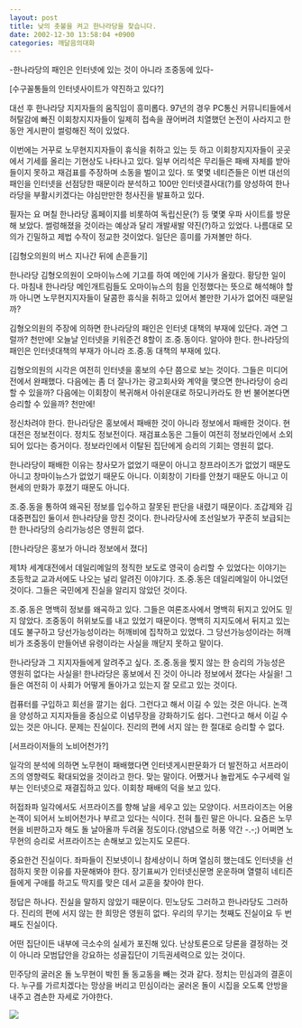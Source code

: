 ```yaml
---
layout: post
title: 낮의 촛불을 켜고 한나라당을 찾습니다.
date: 2002-12-30 13:58:04 +0900
categories: 깨달음의대화
---
```

-한나라당의 패인은 인터넷에 있는 것이 아니라 조중동에 있다-
  

  
[수구꼴통들의 인터넷사이트가 약진하고 있다?]
  
대선 후 한나라당 지지자들의 움직임이 흥미롭다. 97년의 경우 PC통신 커뮤니티들에서 허탈감에 빠진 이회창지지자들이 일제히 접속을 끊어버려 치열했던 논전이 사라지고 한동안 게시판이 썰렁해진 적이 있었다.
  

  
이번에는 거꾸로 노무현지지자들이 휴식을 취하고 있는 듯 하고 이회창지지자들이 곳곳에서 기세를 올리는 기현상도 나타나고 있다. 일부 어리석은 무리들은 패배 자체를 받아들이지 못하고 재검표를 주장하며 소동을 벌이고 있다. 또 몇몇 네티즌들은 이번 대선의 패인을 인터넷을 선점당한 때문이라 분석하고 100만 인터넷결사대(?)를 양성하여 한나라당을 부활시키겠다는 야심만만한 청사진을 발표하고 있다.
  

  
필자는 요 며칠 한나라당 홈페이지를 비롯하여 독립신문(?) 등 몇몇 우파 사이트를 방문해 보았다. 썰렁해졌을 것이라는 예상과 달리 개발새발 약진(?)하고 있었다. 나름대로 모의가 긴밀하고 제법 수작이 정교한 것이었다. 일단은 흥미를 가져볼만 하다.
  

  
[김형오의원의 버스 지나간 뒤에 손흔들기]
  
한나라당 김형오의원이 오마이뉴스에 기고를 하여 메인에 기사가 올랐다. 황당한 일이다. 마침내 한나라당 메인개트림들도 오마이뉴스의 힘을 인정했다는 뜻으로 해석해야 할까 아니면 노무현지지자들이 달콤한 휴식을 취하고 있어서 볼만한 기사가 없어진 때문일까?
  

  
김형오의원의 주장에 의하면 한나라당의 패인은 인터넷 대책의 부재에 있단다. 과연 그럴까? 천만에! 오늘날 인터넷을 키워준건 8할이 조.중.동이다. 알아야 한다. 한나라당의 패인은 인터넷대책의 부재가 아니라 조.중.동 대책의 부재에 있다.
  

  
김형오의원의 시각은 여전히 인터넷을 홍보의 수단 쯤으로 보는 것이다. 그들은 미디어전에서 완패했다. 다음에는 좀 더 잘나가는 광고회사와 계약을 맺으면 한나라당이 승리할 수 있을까? 다음에는 이회창이 복귀해서 아쉬운대로 하모니카라도 한 번 불어본다면 승리할 수 있을까? 천만에!
  

  
정신차려야 한다. 한나라당은 홍보에서 패배한 것이 아니라 정보에서 패배한 것이다. 현대전은 정보전이다. 정치도 정보전이다. 재검표소동은 그들이 여전히 정보라인에서 소외되어 있다는 증거이다. 정보라인에서 이탈된 집단에게 승리의 기회는 영원히 없다.
  

  
한나라당이 패배한 이유는 창사모가 없었기 때문이 아니고 창프라이즈가 없었기 때문도 아니고 창마이뉴스가 없었기 때문도 아니다. 이회창이 기타를 안쳤기 때문도 아니고 이현세의 만화가 후졌기 때문도 아니다.
  

  
조.중.동을 통하여 왜곡된 정보를 입수하고 잘못된 판단을 내렸기 때문이다. 조갑제와 김대중편집인 둘이서 한나라당을 망친 것이다. 한나라당사에 조선일보가 꾸준히 보급되는 한 한나라당의 승리가능성은 영원히 없다.
  

  
[한나라당은 홍보가 아니라 정보에서 졌다]
  
제1차 세계대전에서 데일리메일의 정직한 보도로 영국이 승리할 수 있었다는 이야기는 초등학교 교과서에도 나오는 널리 알려진 이야기다. 조.중.동은 데일리메일이 아니었던 것이다. 그들은 국민에게 진실을 알리지 않았던 것이다.
  

  
조.중.동은 명백히 정보를 왜곡하고 있다. 그들은 여론조사에서 명백히 뒤지고 있어도 믿지 않았다. 조중동이 허위보도를 내고 있었기 때문이다. 명백히 지지도에서 뒤지고 있는데도 불구하고 당선가능성이라는 허깨비에 집착하고 있었다. 그 당선가능성이라는 허깨비가 조중동이 만들어낸 유령이라는 사실을 깨닫지 못하고 말이다.
  

  
한나라당과 그 지지자들에게 알려주고 싶다. 조.중.동을 찢지 않는 한 승리의 가능성은 영원히 없다는 사실을! 한나라당은 홍보에서 진 것이 아니라 정보에서 졌다는 사실을! 그들은 여전히 이 사회가 어떻게 돌아가고 있는지 잘 모르고 있는 것이다.
  

  
컴퓨터를 구입하고 회선을 깔기는 쉽다. 그런다고 해서 이길 수 있는 것은 아니다. 논객을 양성하고 지지자들을 중심으로 이념무장을 강화하기도 쉽다. 그런다고 해서 이길 수 있는 것은 아니다. 문제는 진실이다. 진리의 편에 서지 않는 한 절대로 승리할 수 없다.
  

  
[서프라이저들의 노비어천가?]
  
일각의 분석에 의하면 노무현이 패배했다면 인터넷게시판문화가 더 발전하고 서프라이즈의 영향력도 확대되었을 것이라고 한다. 맞는 말이다. 어쨌거나 놀랍게도 수구세력 일부는 인터넷으로 재결집하고 있다. 이회창 패배의 덕을 보고 있다.
  

  
허접좌파 일각에서도 서프라이즈를 향해 날을 세우고 있는 모양이다. 서프라이즈는 어용논객이 되어서 노비어천가나 부르고 있다는 식이다. 전혀 틀린 말은 아니다. 요즘은 노무현을 비판하고자 해도 돌 날아올까 두려울 정도이다.(양념으로 허풍 약간 -.-;) 어쩌면 노무현의 승리로 서프라이즈는 손해보고 있는지도 모른다.
  

  
중요한건 진실이다. 좌파들이 진보넷이니 참세상이니 하며 열심히 했는데도 인터넷을 선점하지 못한 이유를 자문해봐야 한다. 장기표씨가 인터넷신문명 운운하며 열렬히 네티즌들에게 구애를 하고도 딱지를 맞은 데서 교훈을 찾아야 한다.
  

  
정답은 하나다. 진실을 말하지 않았기 때문이다. 민노당도 그러하고 한나라당도 그러하다. 진리의 편에 서지 않는 한 희망은 영원히 없다. 우리의 무기는 첫째도 진실이요 두 번째도 진실이다.
  

  
어떤 집단이든 내부에 극소수의 실세가 포진해 있다. 난상토론으로 당론을 결정하는 것이 아니라 모범답안을 강요하는 성골집단이 기득권세력으로 있는 것이다.
  

  
민주당의 굴러온 돌 노무현이 박힌 돌 동교동을 빼는 것과 같다. 정치는 민심과의 결혼이다. 누구를 가르치겠다는 망상을 버리고 민심이라는 굴러온 돌이 시집을 오도록 안방을 내주고 겸손한 자세로 가야한다.
  

  
<img src=http://drkimz.com/technote/board/private/upimg/1041225183.jpg>